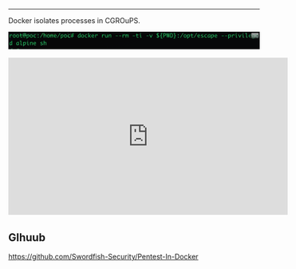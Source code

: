 ****

Docker isolates processes in CGROuPS.

![](docs/Praktische%20Projekte/auftraege/docker%20security/Pasted%20image%2020230713144602.png)

<iframe width="560" height="315" src="https://www.youtube.com/embed/8gDP3nJMlJI?controls=1" title="YTvid" frameborder="0" allow="accelerometer; autoplay; clipboard-write; encrypted-media; gyroscope; picture-in-picture; web-share" allowfullscreen></iframe>

## GIhuub

https://github.com/Swordfish-Security/Pentest-In-Docker